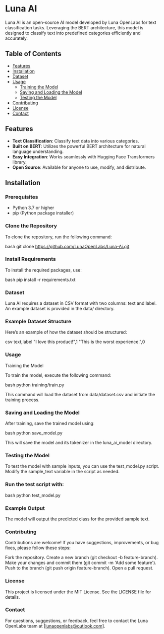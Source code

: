 # Luna AI

Luna AI is an open-source AI model developed by Luna OpenLabs for text classification tasks. Leveraging the BERT architecture, this model is designed to classify text into predefined categories efficiently and accurately.

## Table of Contents

- [Features](#features)
- [Installation](#installation)
- [Dataset](#dataset)
- [Usage](#usage)
  - [Training the Model](#training-the-model)
  - [Saving and Loading the Model](#saving-and-loading-the-model)
  - [Testing the Model](#testing-the-model)
- [Contributing](#contributing)
- [License](#license)
- [Contact](#contact)

## Features

- **Text Classification**: Classify text data into various categories.
- **Built on BERT**: Utilizes the powerful BERT architecture for natural language understanding.
- **Easy Integration**: Works seamlessly with Hugging Face Transformers library.
- **Open Source**: Available for anyone to use, modify, and distribute.

## Installation

### Prerequisites

- Python 3.7 or higher
- pip (Python package installer)

### Clone the Repository

To clone the repository, run the following command:

bash
git clone https://github.com/LunaOpenLabs/Luna-Ai.git

### Install Requirements
To install the required packages, use:

bash
pip install -r requirements.txt

### Dataset
Luna AI requires a dataset in CSV format with two columns: text and label. An example dataset is provided in the data/ directory.

### Example Dataset Structure
Here’s an example of how the dataset should be structured:

csv
text,label
"I love this product!",1
"This is the worst experience.",0

### Usage
Training the Model

To train the model, execute the following command:

bash
python training/train.py

This command will load the dataset from data/dataset.csv and initiate the training process.

### Saving and Loading the Model
After training, save the trained model using:

bash
python save_model.py

This will save the model and its tokenizer in the luna_ai_model directory.

### Testing the Model
To test the model with sample inputs, you can use the test_model.py script. Modify the sample_text variable in the script as needed.

### Run the test script with:

bash
python test_model.py

### Example Output
The model will output the predicted class for the provided sample text.

### Contributing
Contributions are welcome! If you have suggestions, improvements, or bug fixes, please follow these steps:

Fork the repository.
Create a new branch (git checkout -b feature-branch).
Make your changes and commit them (git commit -m 'Add some feature').
Push to the branch (git push origin feature-branch).
Open a pull request.

### License
This project is licensed under the MIT License. See the LICENSE file for details.

### Contact
For questions, suggestions, or feedback, feel free to contact the Luna OpenLabs team at [lunaopenlabs@outlook.com].

